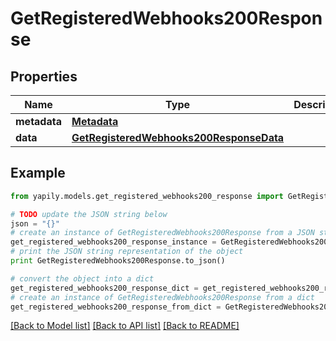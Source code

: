 # GetRegisteredWebhooks200Response


## Properties
Name | Type | Description | Notes
------------ | ------------- | ------------- | -------------
**metadata** | [**Metadata**](Metadata.md) |  | [optional] 
**data** | [**GetRegisteredWebhooks200ResponseData**](GetRegisteredWebhooks200ResponseData.md) |  | [optional] 

## Example

```python
from yapily.models.get_registered_webhooks200_response import GetRegisteredWebhooks200Response

# TODO update the JSON string below
json = "{}"
# create an instance of GetRegisteredWebhooks200Response from a JSON string
get_registered_webhooks200_response_instance = GetRegisteredWebhooks200Response.from_json(json)
# print the JSON string representation of the object
print GetRegisteredWebhooks200Response.to_json()

# convert the object into a dict
get_registered_webhooks200_response_dict = get_registered_webhooks200_response_instance.to_dict()
# create an instance of GetRegisteredWebhooks200Response from a dict
get_registered_webhooks200_response_from_dict = GetRegisteredWebhooks200Response.from_dict(get_registered_webhooks200_response_dict)
```
[[Back to Model list]](../README.md#documentation-for-models) [[Back to API list]](../README.md#documentation-for-api-endpoints) [[Back to README]](../README.md)


